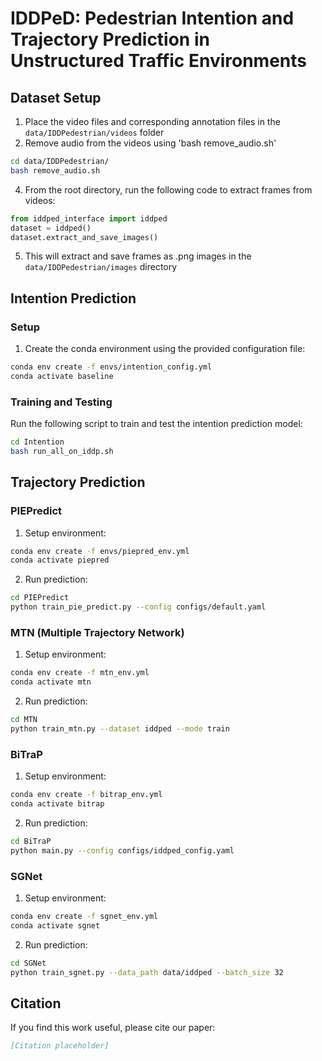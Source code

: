 # IDDPeD: Pedestrian Intention and Trajectory Prediction in Unstructured Traffic Environments

## Dataset Setup

1. Place the video files and corresponding annotation files in the `data/IDDPedestrian/videos` folder
2. Remove audio from the videos using 'bash remove_audio.sh'
```bash
cd data/IDDPedestrian/
bash remove_audio.sh
```
4. From the root directory, run the following code to extract frames from videos:

```python
from iddped_interface import iddped
dataset = iddped()
dataset.extract_and_save_images()
```
5. This will extract and save frames as .png images in the `data/IDDPedestrian/images` directory

## Intention Prediction

### Setup
1. Create the conda environment using the provided configuration file:
```bash
conda env create -f envs/intention_config.yml
conda activate baseline
```

### Training and Testing
Run the following script to train and test the intention prediction model:
```bash
cd Intention
bash run_all_on_iddp.sh
```

## Trajectory Prediction

### PIEPredict
1. Setup environment:
```bash
conda env create -f envs/piepred_env.yml
conda activate piepred
```

2. Run prediction:
```bash
cd PIEPredict
python train_pie_predict.py --config configs/default.yaml
```

### MTN (Multiple Trajectory Network)
1. Setup environment:
```bash
conda env create -f mtn_env.yml
conda activate mtn
```

2. Run prediction:
```bash
cd MTN
python train_mtn.py --dataset iddped --mode train
```

### BiTraP
1. Setup environment:
```bash
conda env create -f bitrap_env.yml
conda activate bitrap
```

2. Run prediction:
```bash
cd BiTraP
python main.py --config configs/iddped_config.yaml
```

### SGNet
1. Setup environment:
```bash
conda env create -f sgnet_env.yml
conda activate sgnet
```

2. Run prediction:
```bash
cd SGNet
python train_sgnet.py --data_path data/iddped --batch_size 32
```

## Citation
If you find this work useful, please cite our paper:
```bibtex
[Citation placeholder]
```
